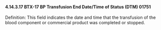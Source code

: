 #### 4.14.3.17 BTX-17 BP Transfusion End Date/Time of Status (DTM) 01751

Definition: This field indicates the date and time that the transfusion of the blood component or commercial product was completed or stopped.
